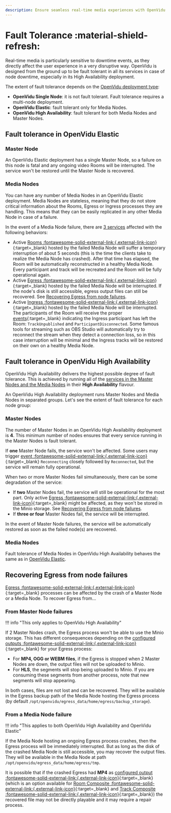 ```yaml
---
description: Ensure seamless real-time media experiences with OpenVidu's fault tolerance. Handle node failures effortlessly with Elastic and High Availability deployments.
---
```


# Fault Tolerance :material-shield-refresh:

Real-time media is particularly sensitive to downtime events, as they directly affect the user experience in a very disruptive way. OpenVidu is designed from the ground up to be fault tolerant in all its services in case of node downtime, especially in its High Availability deployment.

The extent of fault tolerance depends on the [OpenVidu deployment type](../deployment-types.md):

- **OpenVidu Single Node**: it is not fault tolerant. Fault tolerance requires a multi-node deployment.
- **OpenVidu Elastic**: fault tolerant only for Media Nodes.
- **OpenVidu High Availability**: fault tolerant for both Media Nodes and Master Nodes.

## Fault tolerance in OpenVidu Elastic

### Master Node

An OpenVidu Elastic deployment has a single Master Node, so a failure on this node is fatal and any ongoing video Rooms will be interrupted. The service won't be restored until the Master Node is recovered.

### Media Nodes

You can have any number of Media Nodes in an OpenVidu Elastic deployment. Media Nodes are stateless, meaning that they do not store critical information about the Rooms, Egress or Ingress processes they are handling. This means that they can be easily replicated in any other Media Node in case of a failure.

In the event of a Media Node failure, there are [3 services](../deployment-types.md#media-node-services) affected with the following behaviors:

- Active [Rooms :fontawesome-solid-external-link:{.external-link-icon}](https://docs.livekit.io/home/get-started/api-primitives/){:target=_blank} hosted by the failed Media Node will suffer a temporary interruption of about 5 seconds (this is the time the clients take to realize the Media Node has crashed). After that time has elapsed, the Room will be automatically reconstructed in a healthy Media Node. Every participant and track will be recreated and the Room will be fully operational again.
- Active [Egress :fontawesome-solid-external-link:{.external-link-icon}](https://docs.livekit.io/home/egress/overview/){:target=_blank} hosted by the failed Media Node will be interrupted. If the node's disk is still accessible, egress output files can still be recovered. See [Recovering Egress from node failures](#recovering-egress-from-node-failures).
- Active [Ingress :fontawesome-solid-external-link:{.external-link-icon}](https://docs.livekit.io/home/ingress/overview/){:target=_blank} hosted by the failed Media Node will be interrupted. The participants of the Room will receive the proper [events](https://docs.livekit.io/home/client/events/#Events){:target=_blank} indicating the Ingress participant has left the Room: `TrackUnpublished` and `ParticipantDisconnected`. Some famous tools for streaming such as OBS Studio will automatically try to reconnect the stream when they detect a connection loss, so in this case interruption will be minimal and the Ingress tracks will be restored on their own on a healthy Media Node.

## Fault tolerance in OpenVidu High Availability

OpenVidu High Availability delivers the highest possible degree of fault tolerance. This is achieved by running all of the [services in the Master Nodes and the Media Nodes](../deployment-types.md#node-services) in their **High Availability** flavour.

An OpenVidu High Availability deployment runs Master Nodes and Media Nodes in separated groups. Let's see the extent of fault tolerance for each node group:

### Master Nodes

The number of Master Nodes in an OpenVidu High Availability deployment is **4**. This minimum number of nodes ensures that every service running in the Master Nodes is fault tolerant.

If **one** Master Node fails, the service won't be affected. Some users may trigger [event :fontawesome-solid-external-link:{.external-link-icon}](https://docs.livekit.io/home/client/events/#Events){:target=_blank} `Reconnecting` closely followed by `Reconnected`, but the service will remain fully operational.

When two or more Master Nodes fail simultaneously, there can be some degradation of the service:

- If **two** Master Nodes fail, the service will still be operational for the most part. Only active [Egress :fontawesome-solid-external-link:{.external-link-icon}](https://docs.livekit.io/home/egress/overview/){:target=_blank} might be affected, as they won't be stored in the Minio storage. See [Recovering Egress from node failures](#recovering-egress-from-node-failures).
- If **three or four** Master Nodes fail, the service will be interrupted.

In the event of Master Node failures, the service will be automatically restored as soon as the failed node(s) are recovered.

### Media Nodes

Fault tolerance of Media Nodes in OpenVidu High Availability behaves the same as in [OpenVidu Elastic](#media-nodes).

## Recovering Egress from node failures

[Egress :fontawesome-solid-external-link:{.external-link-icon}](https://docs.livekit.io/home/egress/overview/){:target=_blank} processes can be affected by the crash of a Master Node or a Media Node. To recover Egress from...

### From Master Node failures

!!! info "This only applies to OpenVidu High Availability"

If 2 Master Nodes crash, the Egress process won't be able to use the Minio storage. This has different consequences depending on the [configured outputs :fontawesome-solid-external-link:{.external-link-icon}](https://docs.livekit.io/home/egress/outputs/){:target=_blank} for your Egress process:

- For **MP4, OGG or WEBM files**, if the Egress is stopped when 2 Master Nodes are down, the output files will not be uploaded to Minio.
- For **HLS**, the segments will stop being uploaded to Minio. If you are consuming these segments from another process, note that new segments will stop appearing.

In both cases, files are not lost and can be recovered. They will be available in the Egress backup path of the Media Node hosting the Egress process (by default `/opt/openvidu/egress_data/home/egress/backup_storage`).

### From a Media Node failure

!!! info "This applies to both OpenVidu High Availability and OpenVidu Elastic"

If the Media Node hosting an ongoing Egress process crashes, then the Egress process will be immediately interrupted. But as long as the disk of the crashed Media Node is still accessible, you may recover the output files. They will be available in the Media Node at path `/opt/openvidu/egress_data/home/egress/tmp`.

It is possible that if the crashed Egress had **MP4** as [configured output :fontawesome-solid-external-link:{.external-link-icon}](https://docs.livekit.io/home/egress/outputs/){:target=_blank} (which is an option available for [Room Composite :fontawesome-solid-external-link:{.external-link-icon}](https://docs.livekit.io/home/egress/composite-recording/#roomcomposite-egress){:target=_blank} and [Track Composite :fontawesome-solid-external-link:{.external-link-icon}](https://docs.livekit.io/home/egress/participant/#trackcomposite-egress){:target=_blank}) the recovered file may not be directly playable and it may require a repair process.
